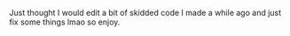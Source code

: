 Just thought I would edit a bit of skidded code I made a while ago and just fix some things lmao so enjoy.
